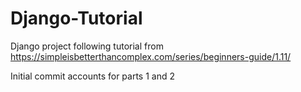 # Django-Tutorial

Django project following tutorial from https://simpleisbetterthancomplex.com/series/beginners-guide/1.11/

Initial commit accounts for parts 1 and 2
